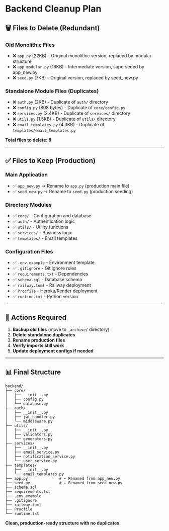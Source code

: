 # Backend Cleanup Plan

## 🗑️ Files to Delete (Redundant)

### **Old Monolithic Files**
- ❌ `app.py` (22KB) - Original monolithic version, replaced by modular structure
- ❌ `app_modular.py` (16KB) - Intermediate version, superseded by app_new.py
- ❌ `seed.py` (7KB) - Original version, replaced by seed_new.py

### **Standalone Module Files (Duplicates)**
- ❌ `auth.py` (2KB) - Duplicate of `auth/` directory
- ❌ `config.py` (808 bytes) - Duplicate of `core/config.py`
- ❌ `services.py` (2.4KB) - Duplicate of `services/` directory
- ❌ `utils.py` (1.5KB) - Duplicate of `utils/` directory
- ❌ `email_templates.py` (4.3KB) - Duplicate of `templates/email_templates.py`

**Total files to delete: 8**

---

## ✅ Files to Keep (Production)

### **Main Application**
- ✅ `app_new.py` → Rename to `app.py` (production main file)
- ✅ `seed_new.py` → Rename to `seed.py` (production seeding)

### **Directory Modules**
- ✅ `core/` - Configuration and database
- ✅ `auth/` - Authentication logic
- ✅ `utils/` - Utility functions
- ✅ `services/` - Business logic
- ✅ `templates/` - Email templates

### **Configuration Files**
- ✅ `.env.example` - Environment template
- ✅ `.gitignore` - Git ignore rules
- ✅ `requirements.txt` - Dependencies
- ✅ `schema.sql` - Database schema
- ✅ `railway.toml` - Railway deployment
- ✅ `Procfile` - Heroku/Render deployment
- ✅ `runtime.txt` - Python version

---

## 🔧 Actions Required

1. **Backup old files** (move to `_archive/` directory)
2. **Delete standalone duplicates**
3. **Rename production files**
4. **Verify imports still work**
5. **Update deployment configs if needed**

---

## 📊 Final Structure

```
backend/
├── core/
│   ├── __init__.py
│   ├── config.py
│   └── database.py
├── auth/
│   ├── __init__.py
│   ├── jwt_handler.py
│   └── middleware.py
├── utils/
│   ├── __init__.py
│   ├── validators.py
│   └── generators.py
├── services/
│   ├── __init__.py
│   ├── email_service.py
│   ├── notification_service.py
│   └── user_service.py
├── templates/
│   ├── __init__.py
│   └── email_templates.py
├── app.py              # ← Renamed from app_new.py
├── seed.py             # ← Renamed from seed_new.py
├── schema.sql
├── requirements.txt
├── .env.example
├── .gitignore
├── railway.toml
├── Procfile
└── runtime.txt
```

**Clean, production-ready structure with no duplicates.**

